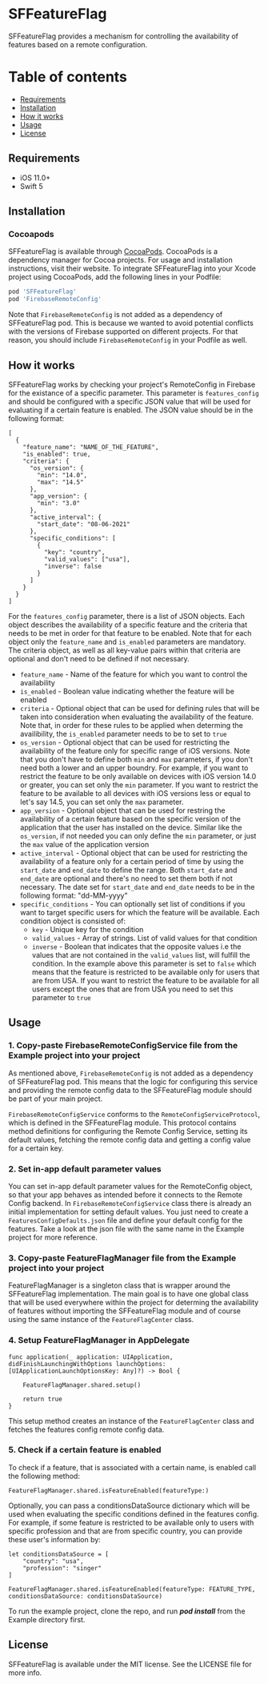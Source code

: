 # SFFeatureFlag
SFFeatureFlag provides a mechanism for controlling the availability of features based on a remote configuration.

Table of contents
=================  
* [Requirements](#requirements)
* [Installation](#installation)
* [How it works](#how-it-works)
* [Usage](#usage)
* [License](#license)

## Requirements
- iOS 11.0+
- Swift 5

## Installation
### Cocoapods
SFFeatureFlag is available through [CocoaPods](https://cocoapods.org/pods/SFFeatureFlag). 
CocoaPods is a dependency manager for Cocoa projects. For usage and installation instructions, visit their website. To integrate SFFeatureFlag into your Xcode project using CocoaPods, add the following lines in your Podfile:

```ruby
pod 'SFFeatureFlag'
pod 'FirebaseRemoteConfig'
```
Note that ```FirebaseRemoteConfig``` is not added as a dependency of SFFeatureFlag pod. This is because we wanted to avoid potential conflicts with the versions of Firebase supported on different projects. For that reason, you should include ```FirebaseRemoteConfig``` in your Podfile as well.

## How it works
SFFeatureFlag works by checking your project's RemoteConfig in Firebase for the existance of a specific parameter. This parameter is ```features_config``` and should be configured with a specific JSON value that will be used for evaluating if a certain feature is enabled. The JSON value should be in the following format:

```
[
  {
    "feature_name": "NAME_OF_THE_FEATURE",
    "is_enabled": true,
    "criteria": {
      "os_version": {
        "min": "14.0",
        "max": "14.5"
      },
      "app_version": {
        "min": "3.0"
      },
      "active_interval": {
        "start_date": "08-06-2021"
      },
      "specific_conditions": [
        {
          "key": "country",
          "valid_values": ["usa"],
          "inverse": false
        }
      ]
    }
  }
]
```

For the ```features_config```  parameter, there is a list of JSON objects. Each object describes the availability of a specific feature and the criteria that needs to be met in order for that feature to be enabled. Note that for each object only the ```feature_name``` and ```is_enabled``` parameters are mandatory. The criteria object, as well as all key-value pairs within that criteria are optional and don't need to be defined if not necessary.

* ```feature_name``` - Name of the feature for which you want to control the availability
* ```is_enabled``` - Boolean value indicating whether the feature will be enabled
* ```criteria``` - Optional object that can be used for defining rules that will be taken into consideration when evaluating the availability of the feature. Note that, in order for these rules to be applied when determing the availibility, the ```is_enabled``` parameter needs to be to set to ```true```
* ```os_version``` - Optional object that can be used for restricting the availability of the feature only for specific range of iOS versions. Note that you don't have to define both ```min``` and ```max``` parameters, if you don't need both a lower and an upper boundry. For example, if you want to restrict the feature to be only available on devices with iOS version 14.0 or greater, you can set only the ```min``` parameter. If you want to restrict the feature to be available to all devices with iOS versions less or equal to let's say 14.5, you can set only the ```max``` parameter.
* ```app_version``` - Optional object that can be used for restring the availability of a certain feature based on the specific version of the application that the user has installed on the device. Similar like the ```os_version```, if not needed you can only define the ```min``` parameter, or just the ```max``` value of the application version
* ```active_interval``` - Optional object that can be used for restricting the availability of a feature only for a certain period of time by using the ```start_date``` and ```end_date``` to define the range. Both ```start_date``` and ```end_date``` are optional and there's no need to set them both if not necessary. The date set for ```start_date``` and ```end_date``` needs to be in the following format: "dd-MM-yyyy"
* ```specific_conditions``` - You can optionally set list of conditions if you want to target specific users for which the feature will be available. Each condition object is consisted of:
    * ```key``` - Unique key for the condition
    * ```valid_values``` - Array of strings. List of valid values for that condition
    * ```inverse``` - Boolean that indicates that the opposite values i.e the values that are not contained in the ```valid_values``` list, will fulfill the condition. In the example above this parameter is set to ```false``` which means that the feature is restricted to be available only for users that are from USA. If you want to restrict the feature to be available for all users except the ones that are from USA you need to set this parameter to ```true```

## Usage

### 1. Copy-paste FirebaseRemoteConfigService file from the Example project into your project
As mentioned above, ```FirebaseRemoteConfig``` is not added as a dependency of SFFeatureFlag pod. This means that the logic for configuring this service and providing the remote config data to the SFFeatureFlag module should be part of your main project. 

```FirebaseRemoteConfigService``` conforms to the ```RemoteConfigServiceProtocol```, which is defined in the SFFeatureFlag module. This protocol contains method definitions for configuring the Remote Config Service, setting its default values, fetching the remote config data and getting a config value for a certain key. 

### 2. Set in-app default parameter values
You can set in-app default parameter values for the RemoteConfig object, so that your app behaves as intended before it connects to the Remote Config backend. In ```FirebaseRemoteConfigService``` class there is already an initial implementation for setting default values. You just need to create a ```FeaturesConfigDefaults.json``` file and define your default config for the features. Take a look at the json file with the same name in the Example project for more reference.

### 3. Copy-paste FeatureFlagManager file from the Example project into your project
FeatureFlagManager is a singleton class that is wrapper around the SFFeatureFlag implementation. The main goal is to have one global class that will be used everywhere within the project for determing the availability of features without importing the SFFeatureFlag module and of course using the same instance of the ```FeatureFlagCenter``` class.

### 4. Setup FeatureFlagManager in AppDelegate
```
func application(_ application: UIApplication, didFinishLaunchingWithOptions launchOptions: [UIApplicationLaunchOptionsKey: Any]?) -> Bool {
    
    FeatureFlagManager.shared.setup()
    
    return true
}
```
This setup method creates an instance of the ```FeatureFlagCenter``` class and fetches the features config remote config data.

### 5. Check if a certain feature is enabled
To check if a feature, that is associated with a certain name, is enabled call the following method:
```
FeatureFlagManager.shared.isFeatureEnabled(featureType:)
```

Optionally, you can pass a conditionsDataSource dictionary which will be used when evaluating the specific conditions defined in the features config. For example, if some feature is restricted to be available only to users with specific profession and that are from specific country, you can provide these user's information by:
```
let conditionsDataSource = [
    "country": "usa",
    "profession": "singer"
]

FeatureFlagManager.shared.isFeatureEnabled(featureType: FEATURE_TYPE, conditionsDataSource: conditionsDataSource)
```

To run the example project, clone the repo, and run ***pod install*** from the Example directory first.

## License
SFFeatureFlag is available under the MIT license. See the LICENSE file for more info.

[swift-image]:https://img.shields.io/badge/swift-5-green.svg
[swift-url]: https://swift.org/
[license-image]: https://img.shields.io/badge/License-MIT-blue.svg
[license-url]: LICENSE

